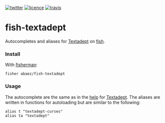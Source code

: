 [![twitter][1i]][1p]
[![licence][2i]][2p]
[![travis][3i]][3p]

# fish-textadept

Autocompletes and aliases for [Textadept] on [fish].

### Install

With [fisherman]:

``` fish
fisher abaez/fish-textadept
```

### Usage
The autocomplete are the same as in the [help][4] for [Textadept]. The aliases are written in functions for autoloading but are similar to the following:

``` fish
alias t "textadept-curses"
alias ta "textadept"
```

[1i]: https://img.shields.io/badge/twitter-a_baez-blue.svg
[1p]: https://twitter.com/a_baez
[2i]: https://img.shields.io/badge/licence-MIT-green.svg
[2p]: LICENSE
[3i]: https://img.shields.io/badge/travis/abaez/fish-textadept.svg
[3p]: https://travis-ci.org/abaez/fish-textadept
[4]: http://foicica.com/textadept/manual.html#Help
[Textadept]: http://foicica.com/textadept/
[fisherman]: http://github.com/fisherman/fisherman
[fish]: http://fishshell.com/
